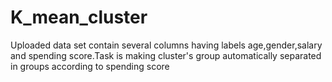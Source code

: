 # K_mean_cluster
Uploaded data set contain several columns having labels age,gender,salary and spending score.Task is making cluster's group automatically separated in groups according to spending score 
